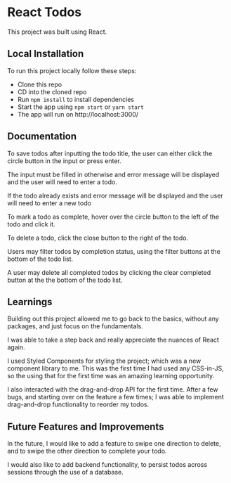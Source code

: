# React Todos

This project was built using React.

## Local Installation

To run this project locally follow these steps:

- Clone this repo
- CD into the cloned repo
- Run `npm install` to install dependencies
- Start the app using `npm start` or `yarn start`
- The app will run on http://localhost:3000/

## Documentation

To save todos after inputting the todo title, the user can either click the circle button in the input or press enter.

The input must be filled in otherwise and error message will be displayed and the user will need to enter a todo.

If the todo already exists and error message will be displayed and the user will need to enter a new todo

To mark a todo as complete, hover over the circle button to the left of the todo and click it.

To delete a todo, click the close button to the right of the todo.

Users may filter todos by completion status, using the filter buttons at the bottom of the todo list.

A user may delete all completed todos by clicking the clear completed button at the the bottom of the todo list.

## Learnings

Building out this project allowed me to go back to the basics, without any packages, and just focus on the fundamentals.

I was able to take a step back and really appreciate the nuances of React again.

I used Styled Components for styling the project; which was a new component library to me. This was the first time I had used any CSS-in-JS, so the using that for the first time was an amazing learning opportunity.

I also interacted with the drag-and-drop API for the first time. After a few bugs, and starting over on the feature a few times; I was able to implement drag-and-drop functionality to reorder my todos.

## Future Features and Improvements

In the future, I would like to add a feature to swipe one direction to delete, and to swipe the other direction to complete your todo.

I would also like to add backend functionality, to persist todos across sessions through the use of a database.
